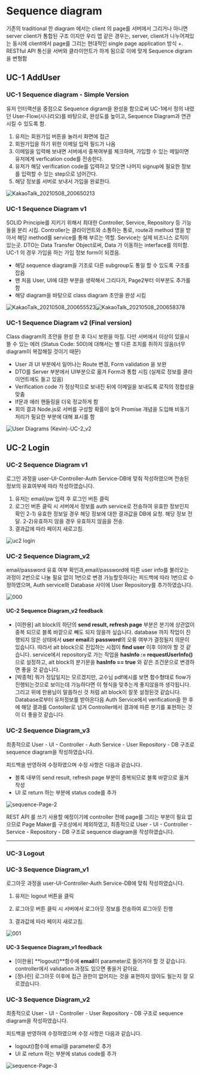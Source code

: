 # Sequence diagram

기존의 traditional 한 diagram 에서는 client 의 page를 서버에서 그리거나 아니면 server client가 통합된 구조 이지만
우리 앱 같은 경우는, server, client가 나누어져있는 동시에 client에서 page를 그리는 현대적인 single page application 방식 +. RESTful API 통신을 서버와 클라이언트가 하게 됨으로 이에 맞게 Sequence digram을 변형함



## UC-1 AddUser

### UC-1 Sequence diagram - Simple Version

유저 인터랙션을 중점으로 Sequence digram을 완성을 함으로써 UC-1에서 정의 내렸던 User-Flow(시나리오)를 바탕으로, 완성도를 높이고, Sequence Diagram과 연관시킬 수 있도록 함.

1. 유저는 회원가입 버튼을 눌러서 화면에 접근
2. 회원가입을 하기 위한 이메일 입력 필드가 나옴
3. 이메일을 입력해 보내면 서버에서 중복여부를 체크하며, 가입할 수 있는 메일이면 유저에게 verfication code를 전송한다.
4. 유저가 해당 verification code를 입력하고 맞으면 나머지 signup에 필요한 정보를 입력할 수 있는 step으로 넘어간다.
5. 해당 정보를 서버로 보내서 가입을 완료한다. 

![KakaoTalk_20210508_200650213](https://user-images.githubusercontent.com/59490892/117540723-6d6fa080-b04b-11eb-9380-84c17eccf541.png)<br>

### UC-1 Sequence Diagram v1

SOLID Principle를 지키기 위해서 최대한 Controller, Service, Repository 등 기능들을 분리 시킴. Controller는 클라이언트와 소통하는 통로, route과 method 명을 받아서 해당 method를 service를 통해 부르는 역할. Service는 실제 비즈니스 로직이 있는곳. DTO는 Data Transfer Object로써, Data 가 이동하는 interface를 의미함. UC-1 의 경우 가입을 하는 가입 정보 form이 되겠음. 

- 해당 sequence diagram을 기조로 다른 subgroup도 통일 할 수 있도록 구조를 잡음
- 맨 처음 User, UI에 대한 부분을 생략해서 그리다가, Page2부터 이부분도 추가를 함
- 해당 diagram을 바탕으로 class diagram 초안을 완성 시킴

![KakaoTalk_20210508_200655523](https://user-images.githubusercontent.com/59490892/117540726-6fd1fa80-b04b-11eb-8f18-a7445611d3c5.jpg)![KakaoTalk_20210508_200658378](https://user-images.githubusercontent.com/59490892/117540728-706a9100-b04b-11eb-8c1d-5872c0eeb565.png)

### UC-1 Sequence Diagram v2 (Final version)

Class diagram의 초안을 완성 한 후 다시 보완을 마침. 다만 서버에서 이상이 있을시 뜰 수 있는 에러 (Status Code: 500)에 대해서는 별 다른 조치를 취하지 않음(너무 diagram이 복잡해질 것이기 때문)

- User 과 UI 부분에서 일어나는 Route 변경, Form validation 을 보완
- DTO를 Server 부분에서 UI부분으로 옮겨 Form과 통합 시킴 (실제로 정보를 클라이언트에도 들고 있음)
- Verification code 가 정상적으로 보내진 뒤에 이메일을 보내도록 로직의 정합성을 맞춤
- If문과 에러 핸들링을 더욱 정교하게 함
- 회의 결과 Node.js로 서버를 구성할 확률이 높아 Promise 개념을 도입해 비동기 처리가 필요한 부분에 대해 표시를 함

![User Diagrams (Kevin)-UC-2_v2](https://user-images.githubusercontent.com/18115360/118354886-2aac4c00-b5a8-11eb-8044-2c6210b9598c.png)







## UC-2 Login

### UC-2 Sequence Diagram v1

로그인 과정을 user-UI-Controller-Auth Service-DB에 맞춰 작성하였으며 전송된 정보의 유효여부에 따라 작성하였습니다.

1.   유저는 email/pw 입력 후 로그인 버튼 클릭
2.   로그인 버튼 클릭 시 서버에서 정보를 auth service로 전송하여 유효한 정보인지 확인
   2-1)   유효한 정보일 경우 해당 정보에 대한 결과값을 DB에 요청. 해당 정보 전달.
   2-2)유효하지 않을 경우 유효하지 않음을 전송.
3. 결과값에 따라 페이지 새로고침.

![uc2 login](https://user-images.githubusercontent.com/59490892/117151119-ba593a00-adf3-11eb-8168-b7a410407b71.JPG)

### UC-2 Sequence Diagram_v2

email/password 유효 여부 확인과,email/password에 따른 user info를 불러오는 과정이 2번으로 나눌 필요 없이 1번으로 변경 가능할듯하다는 피드백에 따라 1번으로 수정하였으며, Auth service와 Database 사이에 User Repository를 추가하였습니다.

![000](https://user-images.githubusercontent.com/59490892/117540895-482f6200-b04c-11eb-9d7c-d33ca258e923.JPG)



#### UC-2 Sequence Diagram_v2 feedback

- [이한용] alt block의 하단의 **send result, refresh page** 부분은 분기에 상관없이 중복 되므로 블록 바깥으로 빼도 되지 않을까 싶습니다. 
  database 까지 작업이 진행되지 않은 상태에서 **user email**과 **password**의 오류 여부가 결정될지 의문이 있습니다. 따라서 alt block으로 진입하는 시점이 **find user** 이후 이어야 할 것 같습니다.
  service에서 repository로 가는 작업을 **hasInfo := requestUserInfo()** 으로 설정하고, alt block의 분기문을 **hasInfo == true** 와 같은 조건문으로 변경하면 좋을 것 같습니다.
- [박종혁] 뭐가 정답일지는 모르겠지만, 교수님 pdf예시를 보면 함수형태로 flow가 진행되는것으로 보이는데 가능하다면 이 형식을 맞추는게 좋지않을까 생각됩니다.
  그리고 위에 한용님이 말씀하신 것 처럼 alt block이 잘못 설정된것 같습니다. Database로부터 유저정보를 받아온다음 Auth Service에서 verification을 한 후에 해당 결과를 Contoller로 넘겨 Controller에서 결과에 따른 분기를 표현하는 것이 더 좋을것 같습니다.



### UC-2 Sequence Diagram_v3

최종적으로 User - UI - Controller - Auth Service - User Repository - DB 구조로 sequence diagram을 작성하였습니다.  

피드백을 반영하여 수정하였으며 수정 사항은 다음과 같습니다.

- 블록 내부의 send result, refresh page 부분이 중복되므로 블록 바깥으로 옮겨 작성
- UI 로 return 하는 부분에 status code를 추가

![sequence-Page-2](https://user-images.githubusercontent.com/59490892/118277740-10b92d80-b504-11eb-9af4-8c70f6e1a6cd.png)


REST API 를 쓰기 사용할 예정이기에 controller 전에 page를 그리는 부분이 필요 없으므로 Page Maker를 구조상에서 제외하였고,
최종적으로 User - UI - Controller - Service - Repository - DB 구조로 sequence diagram을 작성하였습니다.

</details>


---

### UC-3 Logout

### UC-3 Sequence Diagram_v1 

로그아웃 과정을 user-UI-Controller-Auth Service-DB에 맞춰 작성하였습니다.

1. 유저는 logout 버튼을 클릭

2. 로그아웃 버튼 클릭 시 서버에서 로그아웃 정보를 전송하여 로그아웃 진행

3. 결과값에 따라 페이지 새로고침.

![001](https://user-images.githubusercontent.com/59490892/117540902-4c5b7f80-b04c-11eb-879a-be96eeac3172.JPG)



#### UC-3 Sequence Diagram_v1 feedback

- [이한용] **logout()**함수에 **email**이 parameter로 들어가야 할 것 같습니다. 
  controller에서 validation 과정도 있으면 좋을거 같아요.
- [정나린] 로그아웃 이후에 접근 권한이 없어지는 것을 표현하지 않아도 될는지 잘 모르겠습니다.



### UC-3 Sequence Diagram_v2 

최종적으로 User - UI - Controller - User Repository - DB 구조로 sequence diagram을 작성하였습니다.  

피드백을 반영하여 수정하였으며 수정 사항은 다음과 같습니다.

- logout()함수에 email을 parameter로 추가
- UI 로 return 하는 부분에 status code를 추가



![sequence-Page-3](https://user-images.githubusercontent.com/59490892/118277882-41996280-b504-11eb-94fb-73a124909073.png)


